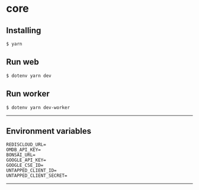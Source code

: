 # core

## Installing

`$ yarn`

## Run web

`$ dotenv yarn dev`

## Run worker

`$ dotenv yarn dev-worker`

---

## Environment variables

```
REDISCLOUD_URL=
OMDB_API_KEY=
BONSAI_URL=
GOOGLE_API_KEY=
GOOGLE_CSE_ID=
UNTAPPED_CLIENT_ID=
UNTAPPED_CLIENT_SECRET=
```

---
